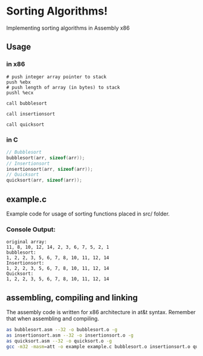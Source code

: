 # Sorting Algorithms!
Implementing sorting algorithms in Assembly x86

## Usage
### in x86
```gas
# push integer array pointer to stack
push %ebx
# push length of array (in bytes) to stack
pushl %ecx
```
```gas
call bubblesort
```
```gas
call insertionsort
```
```gas
call quicksort
```

### in C
```c
// Bubblesort
bubblesort(arr, sizeof(arr));
// Insertionsort
insertionsort(arr, sizeof(arr));
// Quicksort
quicksort(arr, sizeof(arr));
```

## example.c
Example code for usage of sorting functions placed in src/ folder.
### Console Output:
```
original array:
11, 8, 10, 12, 14, 2, 3, 6, 7, 5, 2, 1
bubblesort:
1, 2, 2, 3, 5, 6, 7, 8, 10, 11, 12, 14
Insertionsort:
1, 2, 2, 3, 5, 6, 7, 8, 10, 11, 12, 14
Quicksort:
1, 2, 2, 3, 5, 6, 7, 8, 10, 11, 12, 14
```

## assembling, compiling and linking
The assembly code is written for x86 architecture in at&t syntax. Remember that when assembling and compiling.
```bash
as bubblesort.asm --32 -o bubblesort.o -g
as insertionsort.asm --32 -o insertionsort.o -g
as quicksort.asm --32 -o quicksort.o -g
gcc -m32 -masm=att -o example example.c bubblesort.o insertionsort.o quicksort.o
```
